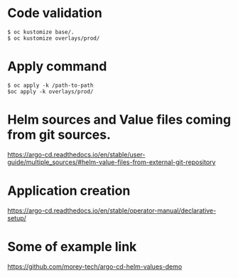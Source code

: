 
# Code validation
```
$ oc kustomize base/.
$ oc kustomize overlays/prod/
```

# Apply command
```
$ oc apply -k /path-to-path
$oc apply -k overlays/prod/
```




# Helm sources and Value files coming from git sources.

https://argo-cd.readthedocs.io/en/stable/user-guide/multiple_sources/#helm-value-files-from-external-git-repository



# Application creation 

https://argo-cd.readthedocs.io/en/stable/operator-manual/declarative-setup/



# Some of example link

https://github.com/morey-tech/argo-cd-helm-values-demo



